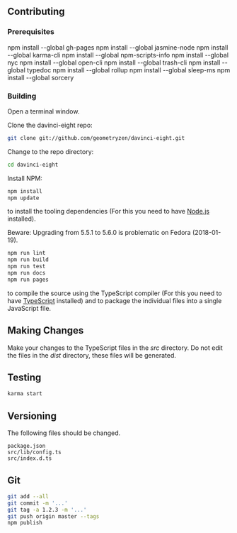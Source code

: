 ## Contributing

### Prerequisites

npm install --global gh-pages
npm install --global jasmine-node
npm install --global karma-cli
npm install --global npm-scripts-info
npm install --global nyc
npm install --global open-cli
npm install --global trash-cli
npm install --global typedoc
npm install --global rollup
npm install --global sleep-ms
npm install --global sorcery

### Building

Open a terminal window.

Clone the davinci-eight repo:

```bash
git clone git://github.com/geometryzen/davinci-eight.git
```

Change to the repo directory:

```bash
cd davinci-eight
```

Install NPM:

```bash
npm install
npm update
```
to install the tooling dependencies (For this you need to have [Node.js](http://nodejs.org) installed).

Beware: Upgrading from 5.5.1 to 5.6.0 is problematic on Fedora (2018-01-19).

```bash
npm run lint
npm run build
npm run test
npm run docs
npm run pages
```

to compile the source using the TypeScript compiler (For this you need to have [TypeScript](http://www.typescriptlang.org) installed) and to package the individual files into a single JavaScript file.

## Making Changes

Make your changes to the TypeScript files in the _src_ directory. Do not edit the files in the _dist_ directory, these files will be generated.

## Testing

```bash
karma start
```

## Versioning

The following files should be changed.

```
package.json
src/lib/config.ts
src/index.d.ts
```

## Git

```bash
git add --all
git commit -m '...'
git tag -a 1.2.3 -m '...'
git push origin master --tags
npm publish
```